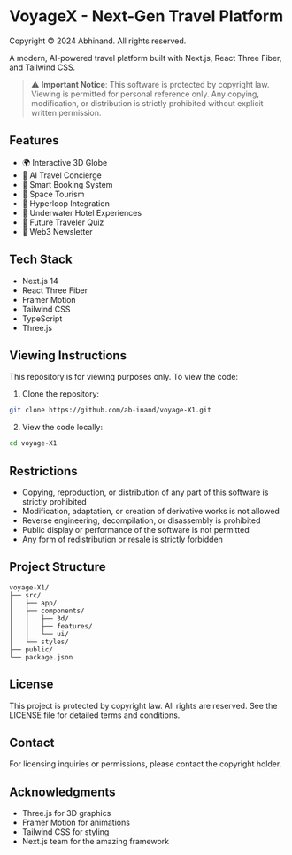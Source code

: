 # VoyageX - Next-Gen Travel Platform

Copyright © 2024 Abhinand. All rights reserved.

A modern, AI-powered travel platform built with Next.js, React Three Fiber, and Tailwind CSS.

> ⚠️ **Important Notice**: This software is protected by copyright law. Viewing is permitted for personal reference only. Any copying, modification, or distribution is strictly prohibited without explicit written permission.

## Features

- 🌍 Interactive 3D Globe
- 🤖 AI Travel Concierge
- 🎫 Smart Booking System
- 🌟 Space Tourism
- 🚄 Hyperloop Integration
- 🏨 Underwater Hotel Experiences
- 🎯 Future Traveler Quiz
- 📧 Web3 Newsletter

## Tech Stack

- Next.js 14
- React Three Fiber
- Framer Motion
- Tailwind CSS
- TypeScript
- Three.js

## Viewing Instructions

This repository is for viewing purposes only. To view the code:

1. Clone the repository:
```bash
git clone https://github.com/ab-inand/voyage-X1.git
```

2. View the code locally:
```bash
cd voyage-X1
```

## Restrictions

- Copying, reproduction, or distribution of any part of this software is strictly prohibited
- Modification, adaptation, or creation of derivative works is not allowed
- Reverse engineering, decompilation, or disassembly is prohibited
- Public display or performance of the software is not permitted
- Any form of redistribution or resale is strictly forbidden

## Project Structure

```
voyage-X1/
├── src/
│   ├── app/
│   ├── components/
│   │   ├── 3d/
│   │   ├── features/
│   │   └── ui/
│   └── styles/
├── public/
└── package.json
```

## License

This project is protected by copyright law. All rights are reserved. See the LICENSE file for detailed terms and conditions.

## Contact

For licensing inquiries or permissions, please contact the copyright holder.

## Acknowledgments

- Three.js for 3D graphics
- Framer Motion for animations
- Tailwind CSS for styling
- Next.js team for the amazing framework
